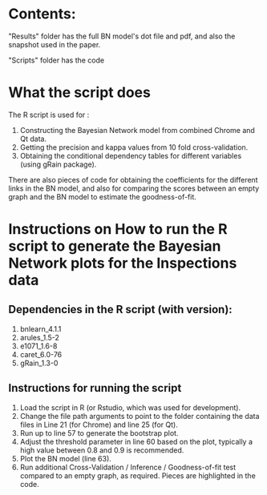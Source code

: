 # Contents:

"Results" folder has the full BN model's dot file and pdf, and also the snapshot used in the paper.

"Scripts" folder has the code

# What the script does

The R script is used for :

1. Constructing the Bayesian Network model from combined Chrome and Qt data.
1. Getting the precision and kappa values from 10 fold cross-validation.
1. Obtaining the conditional dependency tables for different variables (using gRain package). 

There are also pieces of code for obtaining the coefficients for the different links in the BN model,
and also for comparing the scores between an empty graph and the BN model to estimate the goodness-of-fit.

# Instructions on How to run the R script to generate the Bayesian Network plots for the Inspections data

## Dependencies in the R script (with version):

1. bnlearn_4.1.1
1. arules_1.5-2
1. e1071_1.6-8
1. caret_6.0-76
1. gRain_1.3-0

## Instructions for running the script

1. Load the script in R (or Rstudio, which was used for development).
1. Change the file path arguments to point to the folder containing the data files in Line 21 (for Chrome) and line 25 (for Qt).
1. Run up to line 57 to generate the bootstrap plot.
1. Adjust the threshold parameter in line 60 based on the plot, typically a high value between 0.8 and 0.9 is recommended.
1. Plot the BN model (line 63).
1. Run additional Cross-Validation / Inference / Goodness-of-fit test compared to an empty graph, as required. Pieces are highlighted in the code.

